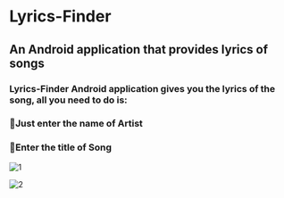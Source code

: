 # Lyrics-Finder
## An Android application that provides lyrics of songs

### Lyrics-Finder Android application gives you the lyrics of the song, all you need to do is:
### 🔰Just enter the name of Artist
### 🔰Enter the title of Song

![1](https://user-images.githubusercontent.com/44981613/89106378-ffa4a180-d446-11ea-8600-e43c09360efb.jpg)

![2](https://user-images.githubusercontent.com/44981613/89106436-7b9ee980-d447-11ea-8ccb-6ecff6cd56a0.jpg)
